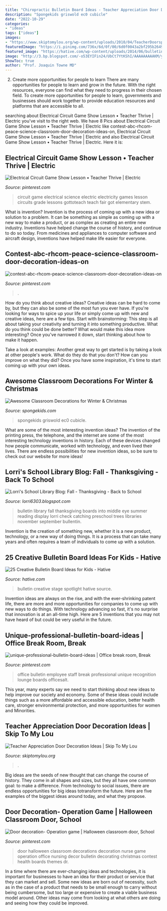 ```yaml
---
title: "Chiropractic Bulletin Board Ideas - Teacher Appreciation Door Decoration Ideas"
description: "Spongekids griswold ec0 cubicle"
date: "2022-10-29"
categories:
- "ideas"
tags: ["ideas"]
images:
- "https://www.skiptomylou.org/wp-content/uploads/2010/04/TeacherDoorspreadingwingsbutterflies.jpg"
featuredImage: "https://i.pinimg.com/736x/6d/0f/00/6d0f0043a2bf295b26491369e93302d3.jpg"
featured_image: "https://hative.com/wp-content/uploads/2014/06/bulletin-board-ideas/4-spotlight-work-on-stage-bulletin-board.jpg"
image: "http://3.bp.blogspot.com/-o53EYIFin24/UbCt7YtKShI/AAAAAAAAAKM/yFDYHjQChPU/s1600/summer-fall2010+125.JPG"
ShowToc: true
author: "Prof. Joaquin Towne MD"
---
```



2) Create more opportunities for people to learn
There are many opportunities for people to learn and grow in the future. With the right resources, everyone can find what they need to progress in their chosen field. To create more opportunities for people to learn, governments and businesses should work together to provide education resources and platforms that are accessible to all.

	

		
searching about Electrical Circuit Game Show Lesson • Teacher Thrive | Electric you've visit to the right web. We have 8 Pics about Electrical Circuit Game Show Lesson • Teacher Thrive | Electric like contest-abc-rhcom-peace-science-classroom-door-decoration-ideas-on, Electrical Circuit Game Show Lesson • Teacher Thrive | Electric and also Electrical Circuit Game Show Lesson • Teacher Thrive | Electric. Here it is:
		
    
## Electrical Circuit Game Show Lesson • Teacher Thrive | Electric

<img loading=lazy src="https://i.pinimg.com/736x/a6/9e/f7/a69ef74a75da7f6def6fded84d1fccc4--elementary-science-science-classroom.jpg" onerror="this.onerror=null;this.src='https://tse1.mm.bing.net/th?id=OIP.Xu8Npn30CMO2ya67S0aNhwHaLI&amp;pid=15.1';" alt="Electrical Circuit Game Show Lesson • Teacher Thrive | Electric">

_Source: pinterest.com_

>circuit game electrical science electric electricity games lesson circuits grade lessons gottoteach teach fair got elementary stem. 

	

What is invention?
Invention is the process of coming up with a new idea or solution to a problem. It can be something as simple as coming up with a new way to make a product, or as complex as creating an entire new industry. Inventions have helped change the course of history, and continue to do so today. From medicines and appliances to computer software and aircraft design, inventions have helped make life easier for everyone.

    
## Contest-abc-rhcom-peace-science-classroom-door-decoration-ideas-on

<img loading=lazy src="https://i.pinimg.com/736x/6d/0f/00/6d0f0043a2bf295b26491369e93302d3.jpg" onerror="this.onerror=null;this.src='https://tse1.mm.bing.net/th?id=OIP.lSNI_SJi_yJCmBxvp48MGQHaJ4&amp;pid=15.1';" alt="contest-abc-rhcom-peace-science-classroom-door-decoration-ideas-on">

_Source: pinterest.com_

>. 

	

How do you think about creative ideas?
Creative ideas can be hard to come by, but they can also be some of the most fun you ever have. If you're looking for ways to spice up your life or simply come up with new and creative ideas, here are a few tips. 
Start with brainstorming: This step is all about taking your creativity and turning it into something productive. What do you think could be done better? What would make this idea more interesting? Once you've narrowed it down, start thinking about how to make it happen. 

Take a look at examples: Another great way to get started is by taking a look at other people's work. What do they do that you don't? How can you improve on what they did? Once you have some inspiration, it's time to start coming up with your own ideas.

    
## Awesome Classroom Decorations For Winter &amp; Christmas

<img loading=lazy src="https://spongekids.com/wp-content/uploads/2016/11/christmas-bulletin-board/13-christmas-bulletin-board-ideas.jpg" onerror="this.onerror=null;this.src='https://tse3.mm.bing.net/th?id=OIP.OpdLSa9RhcKpaUqbiRDoSgHaLH&amp;pid=15.1';" alt="Awesome Classroom Decorations for Winter &amp; Christmas">

_Source: spongekids.com_

>spongekids griswold ec0 cubicle. 

	

What are some of the most interesting invention ideas?
The invention of the printing press, the telephone, and the internet are some of the most interesting technology inventions in history. Each of these devices changed how people communicate, worked with technology, and even lived their lives. There are endless possibilities for new invention ideas, so be sure to check out our website for more ideas!

    
## Lorri&#039;s School Library Blog: Fall - Thanksgiving - Back To School

<img loading=lazy src="http://3.bp.blogspot.com/-o53EYIFin24/UbCt7YtKShI/AAAAAAAAAKM/yFDYHjQChPU/s1600/summer-fall2010+125.JPG" onerror="this.onerror=null;this.src='https://tse1.mm.bing.net/th?id=OIP.TnlZu9HZlE0tG3yYFOnnQAHaJ4&amp;pid=15.1';" alt="Lorri&#039;s School Library Blog: Fall - Thanksgiving - Back to School">

_Source: lorri6303.blogspot.com_

>bulletin library fall thanksgiving boards into middle eye summer reading display lorri check catching preschool trees libraries november september bullentin. 

	

Invention is the creation of something new, whether it is a new product, technology, or a new way of doing things. It is a process that can take many years and often requires a team of individuals to come up with a solution.

    
## 25 Creative Bulletin Board Ideas For Kids - Hative

<img loading=lazy src="https://hative.com/wp-content/uploads/2014/06/bulletin-board-ideas/4-spotlight-work-on-stage-bulletin-board.jpg" onerror="this.onerror=null;this.src='https://tse3.mm.bing.net/th?id=OIP.7aRDDQnXYg7L06z1Mz7hbAHaJ3&amp;pid=15.1';" alt="25 Creative Bulletin Board Ideas for Kids - Hative">

_Source: hative.com_

>bulletin creative stage spotlight hative source. 

	

Invention ideas are always on the rise, and with the ever-shrinking patent life, there are more and more opportunities for companies to come up with new ways to do things. With technology advancing so fast, it's no surprise that innovation is at an all-time high. Here are 5 inventions that you may not have heard of but could be very useful in the future.

    
## Unique-professional-bulletin-board-ideas | Office Break Room, Break

<img loading=lazy src="https://i.pinimg.com/736x/9a/b2/f2/9ab2f2e17840e9d02747b9e5d29ff42e.jpg" onerror="this.onerror=null;this.src='https://tse4.mm.bing.net/th?id=OIP.2R6--mwY6jIHKV_UXkSLjAHaFA&amp;pid=15.1';" alt="unique-professional-bulletin-board-ideas | Office break room, Break">

_Source: pinterest.com_

>office bulletin employee staff break professional unique recognition lounge boards officesalt. 

	

This year, many experts say we need to start thinking about new ideas to help improve our society and economy. Some of these ideas could include things such as a more affordable and accessible education, better health care, stronger environmental protection, and more opportunities for women and Minorities.

    
## Teacher Appreciation Door Decoration Ideas | Skip To My Lou

<img loading=lazy src="https://www.skiptomylou.org/wp-content/uploads/2010/04/TeacherDoorspreadingwingsbutterflies.jpg" onerror="this.onerror=null;this.src='https://tse4.mm.bing.net/th?id=OIP.frWpC4DpMFnBKg1HBiHfuAHaNj&amp;pid=15.1';" alt="Teacher Appreciation Door Decoration Ideas | Skip To My Lou">

_Source: skiptomylou.org_

>. 

	

Big ideas are the seeds of new thought that can change the course of history. They come in all shapes and sizes, but they all have one common goal: to make a difference. From technology to social issues, there are endless opportunities for big ideas totransform the future. Here are five examples of the biggest ideas around today, and what they propose.

    
## Door Decoration- Operation Game | Halloween Classroom Door, School

<img loading=lazy src="https://i.pinimg.com/736x/0c/b2/4f/0cb24fc406661237b06897e2ec50270b.jpg" onerror="this.onerror=null;this.src='https://tse1.mm.bing.net/th?id=OIP.DYknqicoSAqlPY5rRc2p0wHaJ3&amp;pid=15.1';" alt="Door decoration- Operation game | Halloween classroom door, School">

_Source: pinterest.com_

>door halloween classroom decorations decoration nurse game operation office nursing decor bulletin decorating christmas contest health boards themes dr. 

	

In a time where there are ever-changing ideas and technologies, it is important for businesses to have an idea for their product or service that they can market and sell. Some new ideas are born out of necessity, such as in the case of a product that needs to be small enough to carry without being cumbersome, but too large or expensive to create a viable business model around. Other ideas may come from looking at what others are doing and seeing how they could be improved.

